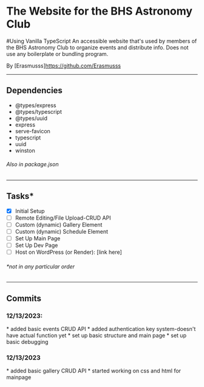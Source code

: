 <h1>The Website for the BHS Astronomy Club</h1>
#Using Vanilla TypeScript
An accessible website that's used by members of the BHS Astronomy Club to organize events and distribute info. Does not use any boilerplate or bundling program.

By [Erasmusss]https://github.com/Erasmusss

---
<h2>Dependencies</h2>
<ul>
    <li>@types/express</li>
    <li>@types/typescript</li>
    <li>@types/uuid</li>
    <li>express</li>
    <li>serve-favicon</li>
    <li>typescript</li>
    <li>uuid</li>
    <li>winston</li>
</ul>
<h6>Also in package.json</h6>

---
<h2>Tasks*</h2>

- [x] Initial Setup
- [ ] Remote Editing/File Upload-CRUD API
- [ ] Custom (dynamic) Gallery Element
- [ ] Custom (dynamic) Schedule Element
- [ ] Set Up Main Page
- [ ] Set Up Dev Page
- [ ] Host on WordPress (or Render): [link here]

<h6>*not in any particular order</h6>

---
<h2>Commits</h2>
<h3>12/13/2023:</h3>
* added basic events CRUD API
* added authentication key system-doesn't have actual function yet
* set up basic structure and main page
* set up basic debugging

<h3>12/13/2023</h3>
* added basic gallery CRUD API
* started working on css and html for mainpage
